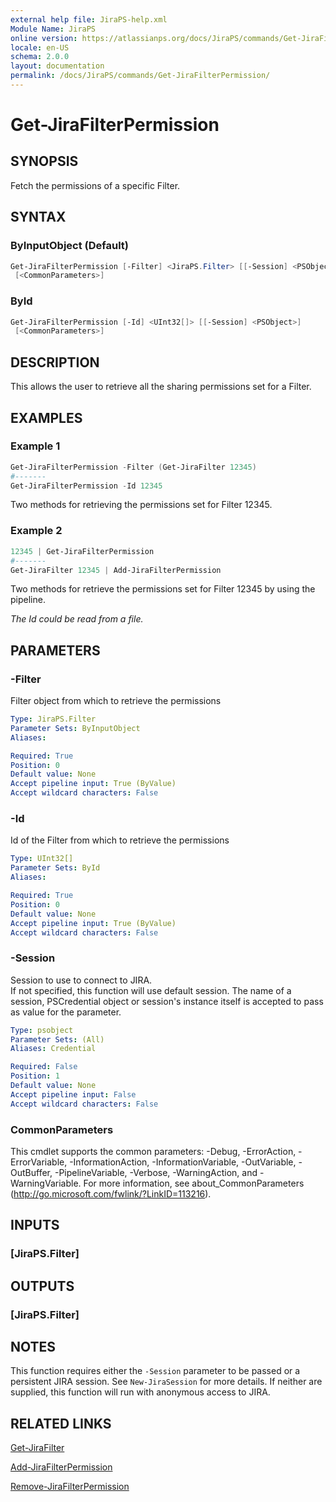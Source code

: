 ```yaml
---
external help file: JiraPS-help.xml
Module Name: JiraPS
online version: https://atlassianps.org/docs/JiraPS/commands/Get-JiraFilterPermission/
locale: en-US
schema: 2.0.0
layout: documentation
permalink: /docs/JiraPS/commands/Get-JiraFilterPermission/
---
```

# Get-JiraFilterPermission

## SYNOPSIS

Fetch the permissions of a specific Filter.

## SYNTAX

### ByInputObject (Default)

```powershell
Get-JiraFilterPermission [-Filter] <JiraPS.Filter> [[-Session] <PSObject>]
 [<CommonParameters>]
```

### ById

```powershell
Get-JiraFilterPermission [-Id] <UInt32[]> [[-Session] <PSObject>]
 [<CommonParameters>]
```

## DESCRIPTION

This allows the user to retrieve all the sharing permissions set for a Filter.

## EXAMPLES

### Example 1

```powershell
Get-JiraFilterPermission -Filter (Get-JiraFilter 12345)
#-------
Get-JiraFilterPermission -Id 12345
```

Two methods for retrieving the permissions set for Filter 12345.

### Example 2

```powershell
12345 | Get-JiraFilterPermission
#-------
Get-JiraFilter 12345 | Add-JiraFilterPermission
```

Two methods for retrieve the permissions set for Filter 12345 by using the pipeline.

_The Id could be read from a file._

## PARAMETERS

### -Filter

Filter object from which to retrieve the permissions

```yaml
Type: JiraPS.Filter
Parameter Sets: ByInputObject
Aliases:

Required: True
Position: 0
Default value: None
Accept pipeline input: True (ByValue)
Accept wildcard characters: False
```

### -Id

Id of the Filter from which to retrieve the permissions

```yaml
Type: UInt32[]
Parameter Sets: ById
Aliases:

Required: True
Position: 0
Default value: None
Accept pipeline input: True (ByValue)
Accept wildcard characters: False
```

### -Session

Session to use to connect to JIRA.  
If not specified, this function will use default session.
The name of a session, PSCredential object or session's instance itself is accepted to pass as value for the parameter.

```yaml
Type: psobject
Parameter Sets: (All)
Aliases: Credential

Required: False
Position: 1
Default value: None
Accept pipeline input: False
Accept wildcard characters: False
```

### CommonParameters

This cmdlet supports the common parameters: -Debug, -ErrorAction,
-ErrorVariable, -InformationAction, -InformationVariable, -OutVariable,
-OutBuffer, -PipelineVariable, -Verbose, -WarningAction, and -WarningVariable.
For more information, see about_CommonParameters
(<http://go.microsoft.com/fwlink/?LinkID=113216>).

## INPUTS

### [JiraPS.Filter]

## OUTPUTS

### [JiraPS.Filter]

## NOTES

This function requires either the `-Session` parameter to be passed or a persistent JIRA session.
See `New-JiraSession` for more details.
If neither are supplied, this function will run with anonymous access to JIRA.

## RELATED LINKS

[Get-JiraFilter](../Get-JiraFilter/)

[Add-JiraFilterPermission](../Add-JiraFilterPermission/)

[Remove-JiraFilterPermission](../Remove-JiraFilterPermission/)
